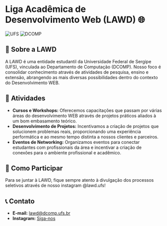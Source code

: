 # Liga Acadêmica de Desenvolvimento Web (LAWD) 🌐

![UFS](https://img.shields.io/badge/university-UFS-red)
![DCOMP](https://img.shields.io/badge/department-DCOMP-blue)

## 🚀 Sobre a LAWD

A LAWD é uma entidade estudantil da Universidade Federal de Sergipe (UFS), vinculada ao Departamento de Computação (DCOMP). Nosso foco é consolidar conhecimento através de atividades de pesquisa, ensino e extensão, abrangendo as mais diversas possibilidades dentro do contexto do Desenvolvimento WEB.

## 📅 Atividades

- **Cursos e Workshops:** Oferecemos capacitações que passam por várias áreas do desenvolvimento WEB através de projetos práticos aliados à um bom embasamento teórico.
- **Desenvolvimento de Projetos:** Incentivamos a criação de projetos que solucionem problemas reais, proporcionando uma experiência performática e ao mesmo tempo distinta a nossos clientes e parceiros.
- **Eventos de Networking:** Organizamos eventos para conectar estudantes com profissionais da área e incentivar a criação de conexões para o ambiente profissional e acadêmico.

## 🤝 Como Participar

Para se juntar à LAWD, fique sempre atento à divulgação dos processos seletivos através de nosso instagram @lawd.ufs!


## 📞 Contato

- **E-mail:** [lawd@dcomp.ufs.br](mailto:lawd@dcomp.ufs.br)
- **Instagram:** [Siga-nos](@lawd.ufs)

